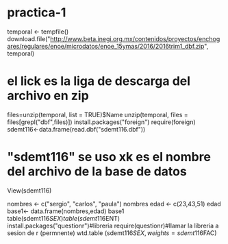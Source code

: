 # practica-1

temporal <- tempfile()
download.file("http://www.beta.inegi.org.mx/contenidos/proyectos/enchogares/regulares/enoe/microdatos/enoe_15ymas/2016/2016trim1_dbf.zip", temporal)
# el lick es la liga de descarga del archivo en zip
files=unzip(temporal, list = TRUE)$Name
unzip(temporal, files = files[grepl("dbf",files)])
install.packages("foreign")
require(foreign)
sdemt116<-data.frame(read.dbf("sdemt116.dbf"))
# "sdemt116" se uso xk es el nombre del archivo de la base de datos
View(sdemt116)

nombres <- c("sergio", "carlos", "paula")
nombres
edad <- c(23,43,51)
edad
base1<- data.frame(nombres,edad)
base1
table(sdemt116$SEX)
table(sdemt116$ENT)
install.packages("questionr")#libreria
require(questionr)#llamar la libreria a sesion de r (permnente)
wtd.table (sdemt116$SEX, weights = sdemt116$FAC)
